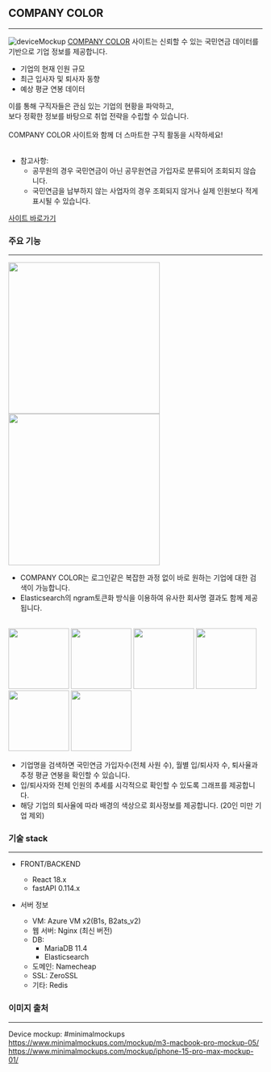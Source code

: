 ## COMPANY COLOR

---
![deviceMockup](https://github.com/user-attachments/assets/85f99092-7ffa-4326-9f2c-74c7264a3638)
<a href='https://companycolor.site'>COMPANY COLOR</a> 사이트는 신뢰할 수 있는 국민연금 데이터를 기반으로 기업 정보를 제공합니다.<br>
  - 기업의 현재 인원 규모<br>
  - 최근 입사자 및 퇴사자 동향<br>
  - 예상 평균 연봉 데이터<br>

이를 통해 구직자들은 관심 있는 기업의 현황을 파악하고, <br>
보다 정확한 정보를 바탕으로 취업 전략을 수립할 수 있습니다.<br>
<br>
COMPANY COLOR 사이트와 함께 더 스마트한 구직 활동을 시작하세요!<br>
<br>
* 참고사항:<br>
  - 공무원의 경우 국민연금이 아닌 공무원연금 가입자로 분류되어 조회되지 않습니다.<br>
  - 국민연금을 납부하지 않는 사업자의 경우 조회되지 않거나 실제 인원보다 적게 표시될 수 있습니다.<br>

<a href='https://companycolor.site'>사이트 바로가기</a>
### 주요 기능

---
<img src="https://github.com/user-attachments/assets/bc20371e-de9f-4fdd-8fe3-a8a6ad523edc" width="300px">
<img src="https://github.com/user-attachments/assets/0ca05e8e-614c-4e46-b3c2-e5f0196d5403" width="300px">
<br>

- COMPANY COLOR는 로그인같은 복잡한 과정 없이 바로 원하는 기업에 대한 검색이 가능합니다. 
- Elasticsearch의 ngram토큰화 방식을 이용하여 유사한 회사명 결과도 함께 제공됩니다. 


<br>
<img src="https://github.com/user-attachments/assets/05c7c7de-fb16-4b9d-a924-d2011c3d1d43" width="120px">
<img src="https://github.com/user-attachments/assets/939c01f1-9f50-4247-9a89-50d8062e0ee6" width="120px">
<img src="https://github.com/user-attachments/assets/83351290-d405-4c04-8dba-df1587e7ce79" width="120px">
<img src="https://github.com/user-attachments/assets/eaf74ef8-df42-4fe6-b163-1137c4c1490c" width="120px">
<img src="https://github.com/user-attachments/assets/9f9d0600-3437-4cd4-bd49-b5a53427892b" width="120px">
<img src="https://github.com/user-attachments/assets/487fc66b-a7a0-497e-95ef-cfe21c78fc9b" width="120px">
<br>

- 기업명을 검색하면 국민연금 가입자수(전체 사원 수), 월별 입/퇴사자 수, 퇴사율과 추정 평균 연봉을 확인할 수 있습니다.
- 입/퇴사자와 전체 인원의 추세를 시각적으로 확인할 수 있도록 그래프를 제공합니다.
- 해당 기업의 퇴사율에 따라 배경의 색상으로 회사정보를 제공합니다. (20인 미만 기업 제외)

### 기술 stack

---
- FRONT/BACKEND 
  - React 18.x
  - fastAPI 0.114.x
  
- 서버 정보
  - VM: Azure VM x2(B1s, B2ats_v2)
  - 웹 서버: Nginx (최신 버전)
  - DB: 
    - MariaDB 11.4
    - Elasticsearch
  - 도메인: Namecheap
  - SSL: ZeroSSL
  - 기타: Redis

### 이미지 출처

---
Device mockup: #minimalmockups <br>
https://www.minimalmockups.com/mockup/m3-macbook-pro-mockup-05/ <br>
https://www.minimalmockups.com/mockup/iphone-15-pro-max-mockup-01/ <br>
